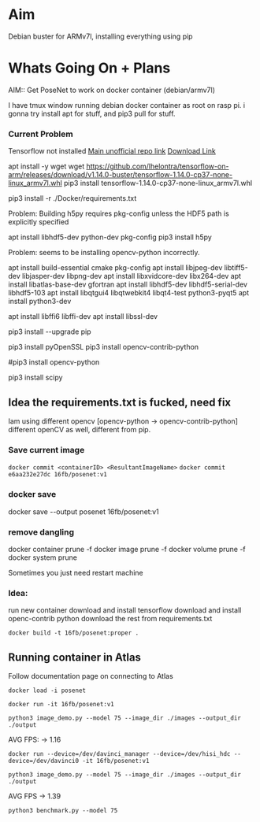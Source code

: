 # Aim
Debian buster for ARMv7l, installing everything using pip


# Whats Going On + Plans
AIM:: Get PoseNet to work on docker container (debian/armv7l)

I have tmux window running debian docker container as root on rasp pi.
i gonna try install apt for stuff, and pip3 pull for stuff.


### Current Problem
Tensorflow not installed 
[Main unofficial repo link](https://github.com/lhelontra/tensorflow-on-arm/releases)
[Download Link](https://github.com/lhelontra/tensorflow-on-arm/releases/download/v1.14.0-buster/tensorflow-1.14.0-cp37-none-linux_armv7l.whl)

apt install -y wget
wget https://github.com/lhelontra/tensorflow-on-arm/releases/download/v1.14.0-buster/tensorflow-1.14.0-cp37-none-linux_armv7l.whl
pip3 install tensorflow-1.14.0-cp37-none-linux_armv7l.whl

pip3 install -r ./Docker/requirements.txt

Problem:
Building h5py requires pkg-config unless the HDF5 path is explicitly specified

apt install libhdf5-dev python-dev pkg-config
pip3 install h5py

Problem:
seems to be installing opencv-python incorrectly.

apt install build-essential cmake pkg-config
apt install libjpeg-dev libtiff5-dev libjasper-dev libpng-dev
apt install libxvidcore-dev libx264-dev
apt install libatlas-base-dev gfortran
apt install libhdf5-dev libhdf5-serial-dev libhdf5-103
apt install libqtgui4 libqtwebkit4 libqt4-test python3-pyqt5
apt install python3-dev

apt install libffi6 libffi-dev 
apt install libssl-dev

pip3 install --upgrade pip

pip3 install pyOpenSSL
pip3 install opencv-contrib-python

#pip3 install opencv-python

pip3 install scipy

## Idea the requirements.txt is fucked, need fix
Iam using different opencv [opencv-python -> opencv-contrib-python]\
different openCV as well, different from pip.


### Save current image
`docker commit <containerID> <ResultantImageName>`
`docker commit e6aa232e27dc 16fb/posenet:v1`


### docker save 
docker save --output posenet 16fb/posenet:v1

### remove dangling
docker container prune -f
docker image prune -f
docker volume prune -f
docker system prune

Sometimes you just need restart machine

### Idea:
run new container
download and install tensorflow
download and install openc-contrib python
download the rest from requirements.txt

`docker build -t 16fb/posenet:proper .`


## Running container in Atlas
Follow documentation page on connecting to Atlas

`docker load -i posenet`

`docker run -it 16fb/posenet:v1`

`python3 image_demo.py --model 75 --image_dir ./images --output_dir ./output`

AVG FPS: -> 1.16

`docker run --device=/dev/davinci_manager --device=/dev/hisi_hdc --device=/dev/davinci0 -it 16fb/posenet:v1`

`python3 image_demo.py --model 75 --image_dir ./images --output_dir ./output`

AVG FPS -> 1.39

`python3 benchmark.py --model 75`
